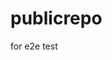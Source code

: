 # publicrepo
for e2e test






































































































































































































































































































































































































































































































































































































































































































































































































































































































































































































































































































































































































































































































































































































































































































































































































































































































































































































